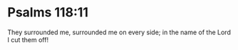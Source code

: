 # Psalms 118:11

They surrounded me, surrounded me on every side; in the name of the Lord I cut them off!
